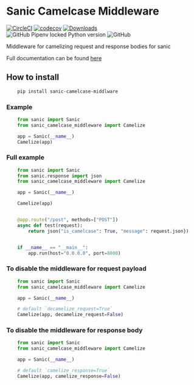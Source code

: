 # Sanic Camelcase Middleware

[![CircleCI](https://circleci.com/gh/nf1s/sanic-camelcase-middleware.svg?style=shield)](https://circleci.com/gh/nf1s/sanic-camelcase-middleware) [![codecov](https://codecov.io/gh/nf1s/sanic-camelcase-middleware/branch/master/graph/badge.svg)](https://codecov.io/gh/nf1s/sanic-camelcase-middleware) [![Downloads](https://pepy.tech/badge/sanic-camelcase-middleware)](https://pepy.tech/project/sanic-camelcase-middleware) ![GitHub Pipenv locked Python version](https://img.shields.io/github/pipenv/locked/python-version/nf1s/sanic-camelcase-middleware) ![GitHub](https://img.shields.io/github/license/nf1s/sanic-camelcase-middleware)

Middleware for camelizing request and response bodies for sanic

Full documentation can be found [here](https://nf1s.github.io/sanic-camelcase-middleware/)

## How to install

```bash
    pip install sanic-camelcase-middlware
```

### Example

```python
    from sanic import Sanic
    from sanic_camelcase_middleware import Camelize

    app = Sanic(__name__)
    Camelize(app)
```

### Full example

```python
    from sanic import Sanic
    from sanic.response import json
    from sanic_camelcase_middleware import Camelize

    app = Sanic(__name__)

    Camelize(app)


    @app.route("/post", methods=["POST"])
    async def test(request):
        return json("is_camelcase": True, "message": request.json})


    if __name__ == "__main__":
        app.run(host="0.0.0.0", port=8000)
```

### To disable the middleware for request payload

```python
    from sanic import Sanic
    from sanic_camelcase_middleware import Camelize

    app = Sanic(__name__)

    # default `decamelize_request=True`
    Camelize(app, decamelize_request=False)

```

### To disable the middleware for response body

```python
    from sanic import Sanic
    from sanic_camelcase_middleware import Camelize

    app = Sanic(__name__)

    # default `camelize_response=True`
    Camelize(app, camelize_response=False)

```
